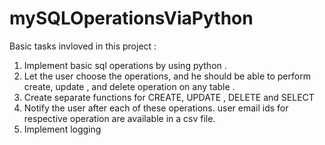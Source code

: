 # mySQLOperationsViaPython



Basic tasks invloved in this project :

1. Implement basic sql operations by using python . 
2. Let the user choose the operations, and he should be able to perform create, update , and delete operation on any table . 
3. Create separate functions for CREATE, UPDATE , DELETE and SELECT
5. Notify the user after each of these operations. user email ids for respective operation  are available in a csv file. 
6. Implement logging 

